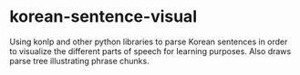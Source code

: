 # korean-sentence-visual
Using konlp and other python libraries to parse Korean sentences in order to visualize the different parts of speech for learning purposes. Also draws parse tree illustrating phrase chunks.

